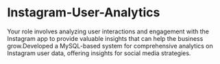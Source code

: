 # Instagram-User-Analytics
Your role involves analyzing user interactions and engagement with the Instagram app to provide valuable insights that can help the business grow.Developed a MySQL-based system for comprehensive analytics on Instagram user data, offering insights for social media strategies.
